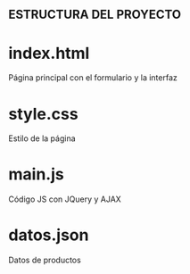 ## ESTRUCTURA DEL PROYECTO

# index.html
Página principal con el formulario y la interfaz

# style.css
Estilo de la página

# main.js
Código JS con JQuery y AJAX

# datos.json
Datos de productos



